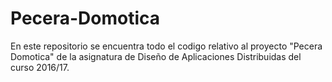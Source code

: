 # Pecera-Domotica
En este repositorio se encuentra todo el codigo relativo al proyecto "Pecera Domotica" de la asignatura de 
Diseño de Aplicaciones Distribuidas del curso 2016/17.
